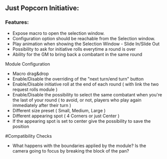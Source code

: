 ## Just Popcorn Initiative:

### Features:
- Expose macro to open the selection window.
- Configuration option should be reachable from the Selection window.
- Play animation when showing the Selection Window - Slide In/Slide Out
- Possibility to ask for initiative rolls everytime a round is over
- Ability for the GM to bring back a combatant in the same round

Module Configuration
- Macro drag&drop
- Enable/Disable the overriding of the "next turn/end turn" button
- Enable/Disable initiative roll at the end of each round ( with link the two request rolls module )
- Enable/Disable the possibility to select the same combatant when you're the last of your round ( to avoid, or not, players who play again immediately after their turn )
- Different size preset ( Small, Medium, Large )
- Different appearing spot ( 4 Corners or just Center )
- If the appearing spot is set to center give the possibility to save the position

#Compatibility Checks
- What happens with the boundaries applied by the module? Is the camera going to focus by breaking the block of the pan?
